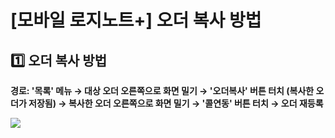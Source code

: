 # [모바일 로지노트+] 오더 복사 방법

**1️⃣** **오더 복사 방법**
--------------------

**경로: '목록' 메뉴 → 대상 오더 오른쪽으로 화면 밀기 → '오더복사' 버튼 터치 (복사한 오더가 저장됨) → 복사한 오더 오른쪽으로 화면 밀기 → '콜연동' 버튼 터치 → 오더 재등록**

![](https://kakaomobilitysupport.zendesk.com/hc/article_attachments/33278557157145)
